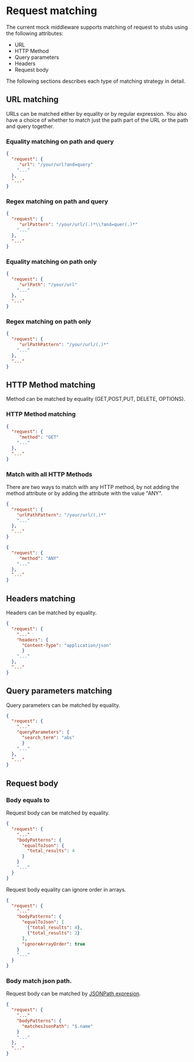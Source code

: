 # Request matching
The current mock middleware supports matching of request to stubs using the following attributes:

* URL
* HTTP Method
* Query parameters
* Headers
* Request body

The following sections describes each type of matching strategy in detail.

## URL matching

URLs can be matched either by equality or by regular expression. You also have a choice of whether to match just the path part of the URL or the path and query together.

### Equality matching on path and query
```json
{
  "request": {
     "url": "/your/url?and=query"
    "..."
  },
  "..."
}
```
### Regex matching on path and query
```json
{
  "request": {
     "urlPattern": "/your/url/(.)*\\?and=quer(.)*"
    "..."
  },
  "..."
}
```

### Equality matching on path only
```json
{
  "request": {
     "urlPath": "/your/url"
    "..."
  },
  "..."
}
```

### Regex matching on path only
```json
{
  "request": {
     "urlPathPattern": "/your/url/(.)*"
    "..."
  },
  "..."
}
```

## HTTP Method matching

Method can be matched by equality (GET,POST,PUT, DELETE, OPTIONS).

### HTTP Method matching
```json
{
  "request": {
     "method": "GET"
    "..."
  },
  "..."
}
```

### Match with all HTTP Methods
There are two ways to match with any HTTP method, by not adding the method attribute or by adding the attribute with the value "ANY".
```json
{
  "request": {
	"urlPathPattern": "/your/url/(.)*"
    "..."
  },
  "..."
}
```

```json
{
  "request": {
     "method": "ANY"
    "..."
  },
  "..."
}
```
## Headers matching
Headers can be matched by equality.
```json
{
  "request": {
    "..."
    "headers": {
      "Content-Type": "application/json"
      }
    "..."
  },
  "..."
}
```
## Query parameters matching
Query parameters can be matched by equality.
```json
{
  "request": {
    "..."
    "queryParameters": {
      "search_term": "abs"
      }
    "..."
  },
  "..."
}
```
## Request body
### Body equals to
Request body can be matched by equality.
```json
{
  "request": {
    "..."
    "bodyPatterns": {
      "equalToJson": {
        "total_results": 4
      }
    }
    "..."
  }
}
```
Request body equality can ignore order in arrays.
```json
{
  "request": {
    "..."
    "bodyPatterns": {
      "equalToJson": [
        {"total_results": 4},
        {"total_results": 2}
      ],
      "ignoreArrayOrder": true
    }
    "..."
  }
}
```
### Body match json path.
Request body can be matched by [JSONPath expresion](https://github.com/dchester/jsonpath).
```json
{
  "request": {
    "..."
    "bodyPatterns": {
      "matchesJsonPath": "$.name"
    }
    "..."
  },
  "..."
}
```
